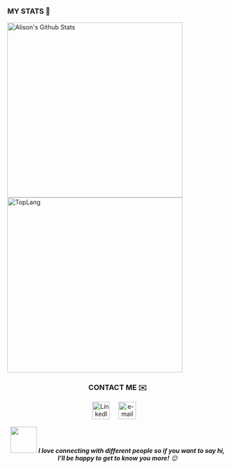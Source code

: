<h3>MY STATS 👾</h3>
<a><img width="400" img align="left" alt="Alison's Github Stats" src="https://github-readme-stats.vercel.app/api?username=ValenciaCarmona&show_icons=true&theme=gotham" class="responsive" />
</a><a><img width="400" img align="center" alt="TopLang" src="https://github-readme-stats.vercel.app/api/top-langs/?username=ValenciaCarmona&layout=compact&hide=html&theme=gotham" class="responsive"/></a>  
<h3 align="center">CONTACT ME ✉️</h3>
<p align="center">
    <!-- linkedin -->
    <a href="https://www.linkedin.com/in/mariacamilavalenciacarmona/"><img src="https://cdn4.iconfinder.com/data/icons/social-messaging-ui-color-shapes-2-free/128/social-linkedin-circle-512.png" width="40px" alt="LinkedIn"></a> &nbsp; &nbsp;
    <!-- gmail-->
    <a href="mailto:valenciacarmona16@gmail.com"><img src="https://i.pinimg.com/originals/84/7c/08/847c083cc09040091439e3c05d1fedde.png" width="40px" alt="e-mail"></a> &nbsp; &nbsp;
</p>

<div align="center">
<img src="https://media.giphy.com/media/LnQjpWaON8nhr21vNW/giphy.gif" width="60"> <em><b>I love connecting with different people so if you want to say hi, I'll be happy to get to know you more!</b> 😊</em></div>
